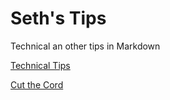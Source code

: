 # Seth's Tips
Technical an other tips in Markdown

[Technical Tips](https://github.com/sethfuller/tips/blob/main/tips.md)

[Cut the Cord](https://github.com/sethfuller/tips/blob/main/cut_the_cord.md)
